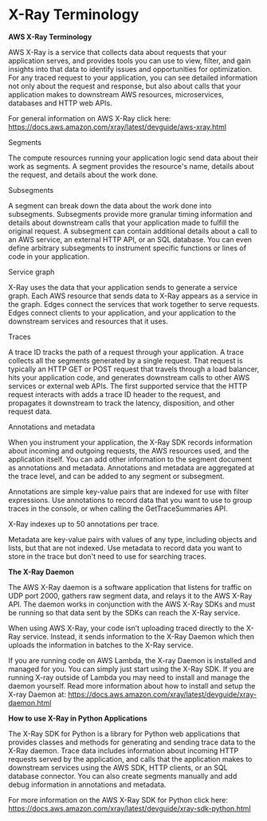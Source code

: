 # X-Ray Terminology

**AWS X-Ray Terminology**

AWS X-Ray is a service that collects data about requests that your application serves, and provides tools you can use to view, filter, and gain insights into that data to identify issues and opportunities for optimization. For any traced request to your application, you can see detailed information not only about the request and response, but also about calls that your application makes to downstream AWS resources, microservices, databases and HTTP web APIs.

For general information on AWS X-Ray click here: 
https://docs.aws.amazon.com/xray/latest/devguide/aws-xray.html

Segments

The compute resources running your application logic send data about their work as segments. A segment provides the resource's name, details about the request, and details about the work done.

Subsegments

A segment can break down the data about the work done into subsegments. Subsegments provide more granular timing information and details about downstream calls that your application made to fulfill the original request. A subsegment can contain additional details about a call to an AWS service, an external HTTP API, or an SQL database. You can even define arbitrary subsegments to instrument specific functions or lines of code in your application.

Service graph

X-Ray uses the data that your application sends to generate a service graph. Each AWS resource that sends data to X-Ray appears as a service in the graph. Edges connect the services that work together to serve requests. Edges connect clients to your application, and your application to the downstream services and resources that it uses.

Traces

A trace ID tracks the path of a request through your application. A trace collects all the segments generated by a single request. That request is typically an HTTP GET or POST request that travels through a load balancer, hits your application code, and generates downstream calls to other AWS services or external web APIs. The first supported service that the HTTP request interacts with adds a trace ID header to the request, and propagates it downstream to track the latency, disposition, and other request data.

Annotations and metadata

When you instrument your application, the X-Ray SDK records information about incoming and outgoing requests, the AWS resources used, and the application itself. You can add other information to the segment document as annotations and metadata. Annotations and metadata are aggregated at the trace level, and can be added to any segment or subsegment.

Annotations are simple key-value pairs that are indexed for use with filter expressions. Use annotations to record data that you want to use to group traces in the console, or when calling the GetTraceSummaries API.

X-Ray indexes up to 50 annotations per trace.

Metadata are key-value pairs with values of any type, including objects and lists, but that are not indexed. Use metadata to record data you want to store in the trace but don't need to use for searching traces.

**The X-Ray Daemon**

The AWS X-Ray daemon is a software application that listens for traffic on UDP port 2000, gathers raw segment data, and relays it to the AWS X-Ray API. The daemon works in conjunction with the AWS X-Ray SDKs and must be running so that data sent by the SDKs can reach the X-Ray service.

When using AWS X-Ray, your code isn’t uploading traced directly to the X-Ray service. Instead, it sends information to the X-Ray Daemon which then uploads the information in batches to the X-Ray service. 

If you are running code on AWS Lambda, the X-ray Daemon is installed and managed for you. You can simply just start using the X-Ray SDK. If you are running X-ray outside of Lambda you may need to install and manage the daemon yourself. Read more information about how to install and setup the X-ray Daemon at: 
https://docs.aws.amazon.com/xray/latest/devguide/xray-daemon.html

**How to use X-Ray in Python Applications**

The X-Ray SDK for Python is a library for Python web applications that provides classes and methods for generating and sending trace data to the X-Ray daemon. Trace data includes information about incoming HTTP requests served by the application, and calls that the application makes to downstream services using the AWS SDK, HTTP clients, or an SQL database connector. You can also create segments manually and add debug information in annotations and metadata.

For more information on the AWS X-Ray SDK for Python click here: 
https://docs.aws.amazon.com/xray/latest/devguide/xray-sdk-python.html
